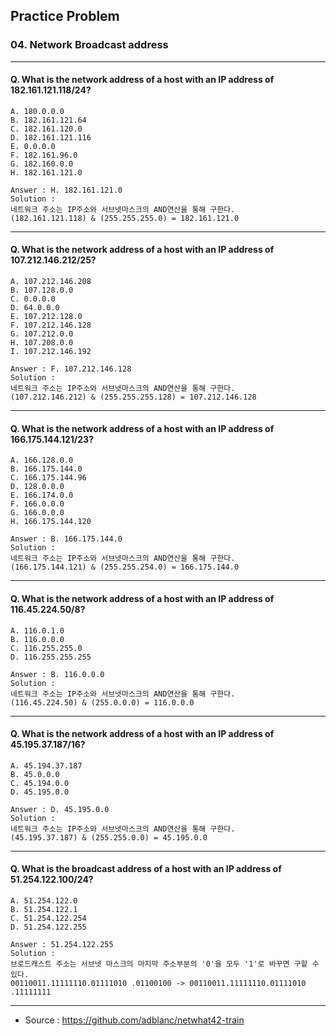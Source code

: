 ## Practice Problem

### 04. Network Broadcast address

------

#### Q. What is the network address of a host with an IP address of 182.161.121.118/24?

```
A. 180.0.0.0
B. 182.161.121.64
C. 182.161.120.0
D. 182.161.121.116
E. 0.0.0.0
F. 182.161.96.0
G. 182.160.0.0
H. 182.161.121.0

Answer : H. 182.161.121.0
Solution : 
네트워크 주소는 IP주소와 서브넷마스크의 AND연산을 통해 구한다.
(182.161.121.118) & (255.255.255.0) = 182.161.121.0
```

------

#### Q. What is the network address of a host with an IP address of 107.212.146.212/25?

```
A. 107.212.146.208
B. 107.128.0.0
C. 0.0.0.0
D. 64.0.0.0
E. 107.212.128.0
F. 107.212.146.128
G. 107.212.0.0
H. 107.208.0.0
I. 107.212.146.192

Answer : F. 107.212.146.128
Solution : 
네트워크 주소는 IP주소와 서브넷마스크의 AND연산을 통해 구한다.
(107.212.146.212) & (255.255.255.128) = 107.212.146.128
```

------

#### Q. What is the network address of a host with an IP address of 166.175.144.121/23?

```
A. 166.128.0.0
B. 166.175.144.0
C. 166.175.144.96
D. 128.0.0.0
E. 166.174.0.0
F. 166.0.0.0
G. 166.0.0.0
H. 166.175.144.120

Answer : B. 166.175.144.0
Solution : 
네트워크 주소는 IP주소와 서브넷마스크의 AND연산을 통해 구한다.
(166.175.144.121) & (255.255.254.0) = 166.175.144.0
```

---

#### Q. What is the network address of a host with an IP address of 116.45.224.50/8?

```
A. 116.0.1.0
B. 116.0.0.0
C. 116.255.255.0
D. 116.255.255.255

Answer : B. 116.0.0.0
Solution : 
네트워크 주소는 IP주소와 서브넷마스크의 AND연산을 통해 구한다.
(116.45.224.50) & (255.0.0.0) = 116.0.0.0
```

---

#### Q. What is the network address of a host with an IP address of 45.195.37.187/16?

```
A. 45.194.37.187
B. 45.0.0.0
C. 45.194.0.0
D. 45.195.0.0

Answer : D. 45.195.0.0
Solution : 
네트워크 주소는 IP주소와 서브넷마스크의 AND연산을 통해 구한다.
(45.195.37.187) & (255.255.0.0) = 45.195.0.0
```

---

#### Q. What is the broadcast address of a host with an IP address of 51.254.122.100/24?

```
A. 51.254.122.0
B. 51.254.122.1
C. 51.254.122.254
D. 51.254.122.255

Answer : 51.254.122.255
Solution : 
브로드캐스트 주소는 서브넷 마스크의 마지막 주소부분의 '0'을 모두 '1'로 바꾸면 구할 수 있다.
00110011.11111110.01111010 .01100100 -> 00110011.11111110.01111010 .11111111
```

------

- Source : https://github.com/adblanc/netwhat42-train